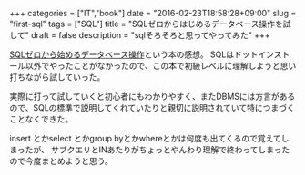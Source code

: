 +++
categories = ["IT","book"]
date = "2016-02-23T18:58:28+09:00"
slug = "first-sql"
tags = ["SQL"]
title = "SQLゼロからはじめるデータベース操作を試して"
draft = false
description = "sqlそろそろと思ってやってみた"
+++

[SQLゼロから始めるデータベース操作](http://www.amazon.co.jp/CD%E4%BB%98-SQL-%E3%82%BC%E3%83%AD%E3%81%8B%E3%82%89%E3%81%AF%E3%81%98%E3%82%81%E3%82%8B%E3%83%87%E3%83%BC%E3%82%BF%E3%83%99%E3%83%BC%E3%82%B9%E6%93%8D%E4%BD%9C-%E3%83%97%E3%83%AD%E3%82%B0%E3%83%A9%E3%83%9F%E3%83%B3%E3%82%B0%E5%AD%A6%E7%BF%92%E3%82%B7%E3%83%AA%E3%83%BC%E3%82%BA-%E3%83%9F%E3%83%83%E3%82%AF/dp/4798118818/ref=sr_1_1?ie=UTF8&qid=1456564713&sr=8-1&keywords=sql%E3%82%BC%E3%83%AD%E3%81%8B%E3%82%89%E5%A7%8B%E3%82%81%E3%82%8B)という本の感想。
SQLはドットインストール以外でやったことがなかったので、この本で初級レベルに理解しようと思い打ちながら試していった。

実際に打って試していくと初心者にもわかりやすく、またDBMSには方言があるので、SQLの標準で説明してくれていたりと親切に説明されていて特につまづくことなくできた。

insert とかselect とかgroup byとかwhereとかは何度も出てくるので覚えてしまったが、
サブクエリとINあたりがちょっとやんわり理解で終わってしまったので今度まとめようと思う。
